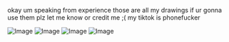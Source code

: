 okay um speaking from experience those are all my drawings if ur gonna use them plz let me know or credit me ;( my tiktok is phonefucker

![Image](https://github.com/user-attachments/assets/4a1ee07a-a347-4acf-b042-484834c2e74c)
![Image](https://github.com/user-attachments/assets/b95ff60b-f879-4960-8099-385df3a0f73a)
![Image](https://github.com/user-attachments/assets/4bc80b2d-8466-4416-8dc4-763369a0d8c6)
![Image](https://github.com/user-attachments/assets/903d4f05-84d8-4afc-b3d8-e611300c9e38)
